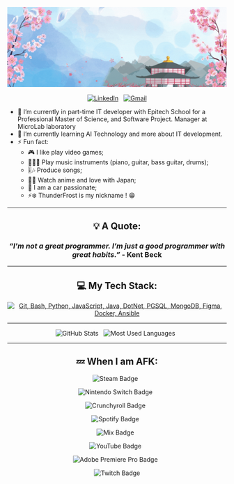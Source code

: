 <div align="center">

![Banner](./src/thunderfrost.gif)

<!-- CONTACT -->
[![LinkedIn](https://skillicons.dev/icons?i=linkedin)](https://www.linkedin.com/in/ryan-lauret-232559197/) &nbsp;
[![Gmail](https://skillicons.dev/icons?i=gmail)](mailto:ryan.lauret1@gmail.com?subject=Hello%20Ryan,%20From%20Github)

</div>

- 🔭 I’m currently in part-time IT developer with Epitech School for a Professional Master of Science, and Software Project.
Manager at MicroLab laboratory
- 🌱 I’m currently learning AI Technology and more about IT development.
- ⚡ Fun fact:
  - 🎮 I like play video games;
  - 🎹🎸🥁 Play music instruments (piano, guitar, bass guitar, drums);
  - 🎚️🎶 Produce songs;
  - 👺🗾 Watch anime and love with Japan;
  - 🚗 I am a car passionate;
  - ⚡❄️ ThunderFrost is my nickname ! 😁

---

<div align="center">

<!-- QUOTE -->
## 💡 A Quote:

###  *“I'm not a great programmer. I’m just a good programmer with great habits.”* - __Kent Beck__

---

<!-- STACK -->
## 💻 My Tech Stack:

[![Git, Bash, Python, JavaScript, Java, DotNet, PGSQL, MongoDB, Figma, Docker, Ansible](https://skillicons.dev/icons?i=git,bash,python,js,java,dotnet,mysql,postgresql,mongo,figma,docker,ansible)](https://skillicons.dev)

---

<!-- STATS -->
<p>
    <img height=175 alt="GitHub Stats" src="https://github-readme-stats.vercel.app/api?username=ryanlauret&show_icons=true&theme=dracula" />&nbsp;&nbsp;
    <img height=175 alt="Most Used Languages" src="https://github-readme-stats.vercel.app/api/top-langs/?username=ryanlauret&layout=compact&theme=dracula" />&nbsp;&nbsp;
</p>

---

<!-- AFK -->
## 💤 When I am AFK:

![Steam Badge](https://img.shields.io/badge/Steam-000?logo=steam&logoColor=fff&style=flat-square) &nbsp;

![Nintendo Switch Badge](https://img.shields.io/badge/Nintendo%20Switch-E60012?logo=nintendoswitch&logoColor=fff&style=flat-square) &nbsp;

![Crunchyroll Badge](https://img.shields.io/badge/Crunchyroll-F47521?logo=crunchyroll&logoColor=fff&style=flat-square) &nbsp;

![Spotify Badge](https://img.shields.io/badge/Spotify-1DB954?logo=spotify&logoColor=fff&style=flat-square) &nbsp;

![Mix Badge](https://img.shields.io/badge/Mix-FF8126?logo=mix&logoColor=fff&style=flat-square) &nbsp;

![YouTube Badge](https://img.shields.io/badge/YouTube-F00?logo=youtube&logoColor=fff&style=flat-square) &nbsp;

![Adobe Premiere Pro Badge](https://img.shields.io/badge/Adobe%20Premiere%20Pro-99F?logo=adobepremierepro&logoColor=fff&style=flat-square) &nbsp;

![Twitch Badge](https://img.shields.io/badge/Twitch-9146FF?logo=twitch&logoColor=fff&style=flat-square)

</div>